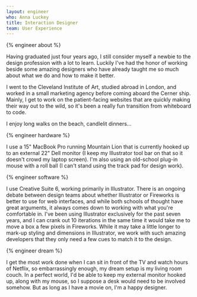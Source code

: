 ```yaml
---
layout: engineer
who: Anna Luckey
title: Interaction Designer
team: User Experience
---
```


{% engineer about %}

Having graduated just four years ago, I still consider myself a newbie to the design profession with a lot to learn. Luckily I've had the honor of working beside some amazing designers who have already taught me so much about what we do and how to make it better.

I went to the Cleveland Institute of Art, studied abroad in London, and worked in a small marketing agency before coming aboard the Cerner ship. Mainly, I get to work on the patient-facing websites that are quickly making their way out to the wild, so it's been a really fun transition from whiteboard to code.

I enjoy long walks on the beach, candlelit dinners...

{% engineer hardware %}

I use a 15" MacBook Pro running Mountain Lion that is currently hooked up to an external 22" Dell monitor (I keep my Illustrator tool bar on that so it doesn't crowd my laptop screen). I'm also using an old-school plug-in mouse with a roll ball (I can't stand using the track pad for design work).

{% engineer software %}

I use Creative Suite 6, working primarily in Illustrator. There is an ongoing debate between design teams about whether Illustrator or Fireworks is better to use for web interfaces, and while both schools of thought have great arguments, it always comes down to working with what you're comfortable in. I've been using Illustrator exclusively for the past seven years, and I can crank out 10 iterations in the same time it would take me to move a box a few pixels in Fireworks. While it may take a little longer to mark-up styling and dimensions in Illustrator, we work with such amazing developers that they only need a few cues to match it to the design.

{% engineer dream %}

I get the most work done when I can sit in front of the TV and watch hours of Netflix, so embarrassingly enough, my dream setup is my living room couch. In a perfect world, I'd be able to keep my external monitor hooked up, along with my mouse, so I suppose a desk would need to be involved somehow. But as long as I have a movie on, I'm a happy designer.
